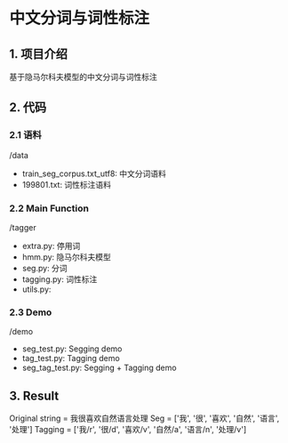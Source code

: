 # 中文分词与词性标注



## 1. 项目介绍

基于隐马尔科夫模型的中文分词与词性标注



## 2. 代码

### 2.1 语料

/data

- train_seg_corpus.txt_utf8: 中文分词语料
- 199801.txt: 词性标注语料

### 2.2 Main Function

/tagger

- extra.py: 停用词
- hmm.py: 隐马尔科夫模型
- seg.py: 分词
- tagging.py: 词性标注
- utils.py: 

### 2.3 Demo

/demo

- seg_test.py: Segging demo
- tag_test.py: Tagging demo
- seg_tag_test.py: Segging + Tagging demo

## 3. Result

Original string =  我很喜欢自然语言处理
Seg =  ['我', '很', '喜欢', '自然', '语言', '处理']
Tagging =  ['我/r', '很/d', '喜欢/v', '自然/a', '语言/n', '处理/v']


